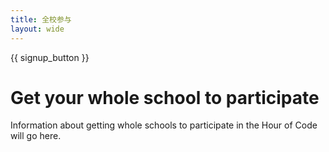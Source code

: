 ```yaml
---
title: 全校参与
layout: wide
---
```


{{ signup_button }}

# Get your whole school to participate

Information about getting whole schools to participate in the Hour of Code will go here.